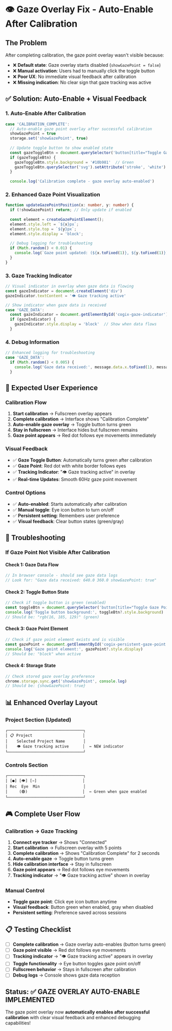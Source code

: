 # 👁️ Gaze Overlay Fix - Auto-Enable After Calibration

## The Problem

After completing calibration, the gaze point overlay wasn't visible because:
- ❌ **Default state**: Gaze overlay starts disabled (`showGazePoint = false`)
- ❌ **Manual activation**: Users had to manually click the toggle button
- ❌ **Poor UX**: No immediate visual feedback after calibration
- ❌ **Missing indication**: No clear sign that gaze tracking was active

## ✅ **Solution: Auto-Enable + Visual Feedback**

### **1. Auto-Enable After Calibration**
```typescript
case 'CALIBRATION_COMPLETE':
  // Auto-enable gaze point overlay after successful calibration
  showGazePoint = true
  storage.set('showGazePoint', true)
  
  // Update toggle button to show enabled state
  const gazeToggleBtn = document.querySelector('button[title="Toggle Gaze Point Overlay"]')
  if (gazeToggleBtn) {
    gazeToggleBtn.style.background = '#10b981'  // Green
    gazeToggleBtn.querySelector('svg').setAttribute('stroke', 'white')
  }
  
  console.log('Calibration complete - gaze overlay auto-enabled')
```

### **2. Enhanced Gaze Point Visualization**
```typescript
function updateGazePointPosition(x: number, y: number) {
  if (!showGazePoint) return; // Only update if enabled
  
  const element = createGazePointElement();
  element.style.left = `${x}px`;
  element.style.top = `${y}px`;
  element.style.display = 'block';
  
  // Debug logging for troubleshooting
  if (Math.random() < 0.01) {
    console.log(`Gaze point updated: (${x.toFixed(1)}, ${y.toFixed(1)})`)
  }
}
```

### **3. Gaze Tracking Indicator**
```typescript
// Visual indicator in overlay when gaze data is flowing
const gazeIndicator = document.createElement('div')
gazeIndicator.textContent = '👁️ Gaze tracking active'

// Show indicator when gaze data is received
case 'GAZE_DATA':
  const gazeIndicator = document.getElementById('cogix-gaze-indicator')
  if (gazeIndicator) {
    gazeIndicator.style.display = 'block'  // Show when data flows
  }
```

### **4. Debug Information**
```typescript
// Enhanced logging for troubleshooting
case 'GAZE_DATA':
  if (Math.random() < 0.005) {
    console.log('Gaze data received:', message.data.x.toFixed(1), message.data.y.toFixed(1), 'showGazePoint:', showGazePoint)
  }
```

## 🎯 Expected User Experience

### **Calibration Flow**
1. **Start calibration** → Fullscreen overlay appears
2. **Complete calibration** → Interface shows "Calibration Complete"
3. **Auto-enable gaze overlay** → Toggle button turns green
4. **Stay in fullscreen** → Interface hides but fullscreen remains
5. **Gaze point appears** → Red dot follows eye movements immediately

### **Visual Feedback**
- ✅ **Gaze Toggle Button**: Automatically turns green after calibration
- ✅ **Gaze Point**: Red dot with white border follows eyes
- ✅ **Tracking Indicator**: "👁️ Gaze tracking active" in overlay
- ✅ **Real-time Updates**: Smooth 60Hz gaze point movement

### **Control Options**
- ✅ **Auto-enabled**: Starts automatically after calibration
- ✅ **Manual toggle**: Eye icon button to turn on/off
- ✅ **Persistent setting**: Remembers user preference
- ✅ **Visual feedback**: Clear button states (green/gray)

## 🔧 Troubleshooting

### **If Gaze Point Not Visible After Calibration**

#### **Check 1: Gaze Data Flow**
```javascript
// In browser console - should see gaze data logs
// Look for: "Gaze data received: 640.0 360.0 showGazePoint: true"
```

#### **Check 2: Toggle Button State**
```javascript
// Check if toggle button is green (enabled)
const toggleBtn = document.querySelector('button[title="Toggle Gaze Point Overlay"]')
console.log('Toggle button background:', toggleBtn?.style.background)
// Should be: "rgb(16, 185, 129)" (green)
```

#### **Check 3: Gaze Point Element**
```javascript
// Check if gaze point element exists and is visible
const gazePoint = document.getElementById('cogix-persistent-gaze-point')
console.log('Gaze point element:', gazePoint?.style.display)
// Should be: "block" when active
```

#### **Check 4: Storage State**
```javascript
// Check stored gaze overlay preference
chrome.storage.sync.get('showGazePoint', console.log)
// Should be: {showGazePoint: true}
```

## 📊 Enhanced Overlay Layout

### **Project Section (Updated)**
```
┌─────────────────────────────────┐
│ 📋 Project                      │
│    Selected Project Name        │
│    👁️ Gaze tracking active      │  ← NEW indicator
└─────────────────────────────────┘
```

### **Controls Section**
```
┌─────────────────────────────────┐
│ [●] [👁️] [−]                    │
│ Rec  Eye  Min                   │
│     (🟢)                        │  ← Green when gaze enabled
└─────────────────────────────────┘
```

## 🎮 Complete User Flow

### **Calibration → Gaze Tracking**
1. **Connect eye tracker** → Shows "Connected"
2. **Start calibration** → Fullscreen overlay with 5 points
3. **Complete calibration** → Shows "Calibration Complete" for 2 seconds
4. **Auto-enable gaze** → Toggle button turns green
5. **Hide calibration interface** → Stay in fullscreen
6. **Gaze point appears** → Red dot follows eye movements
7. **Tracking indicator** → "👁️ Gaze tracking active" shown in overlay

### **Manual Control**
- **Toggle gaze point**: Click eye icon button anytime
- **Visual feedback**: Button green when enabled, gray when disabled
- **Persistent setting**: Preference saved across sessions

## 📋 Testing Checklist

- [ ] **Complete calibration** → Gaze overlay auto-enables (button turns green)
- [ ] **Gaze point visible** → Red dot follows eye movements
- [ ] **Tracking indicator** → "👁️ Gaze tracking active" appears in overlay
- [ ] **Toggle functionality** → Eye button toggles gaze point on/off
- [ ] **Fullscreen behavior** → Stays in fullscreen after calibration
- [ ] **Debug logs** → Console shows gaze data reception

## Status: ✅ GAZE OVERLAY AUTO-ENABLE IMPLEMENTED

The gaze point overlay now **automatically enables after successful calibration** with clear visual feedback and enhanced debugging capabilities!
